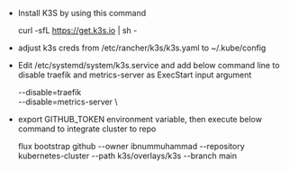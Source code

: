 - Install K3S by using this command

    curl -sfL <https://get.k3s.io> | sh -

- adjust k3s creds from /etc/rancher/k3s/k3s.yaml to ~/.kube/config

- Edit /etc/systemd/system/k3s.service and add below command line to disable traefik and metrics-server as ExecStart input argument

    --disable=traefik \
    --disable=metrics-server \

- export GITHUB_TOKEN environment variable, then execute below command to integrate cluster to repo

    flux bootstrap github --owner ibnummuhammad --repository kubernetes-cluster --path k3s/overlays/k3s --branch main